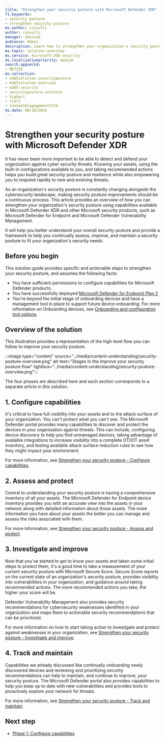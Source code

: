 ```yaml
---
title: "Strengthen your security posture with Microsoft Defender XDR"
f1.keywords:
- security posture
- strengthen security posture
ms.author: siosulli
author: siosulli
manager: deniseb
audience: Admin
description: Learn how to strengthen your organization's security posture.
ms.topic: solution-overview
ms.service: microsoft-365-security
ms.localizationpriority: medium
search.appverid:
- MET150
ms.collection:
- m365solution-securityposture
- m365solution-overview
- m365-security
- securityposture-solution
- highpri
- tier1
- ContentEnagagementFY24
ms.date: 08/28/2024
---
```


# Strengthen your security posture with Microsoft Defender XDR

It has never been more important to be able to detect and defend your organization against cyber security threats. Knowing your assets, using the built-in configurations available to you, and taking recommended actions helps you build great security posture and resilience while also empowering you to respond rapidly to new and evolving threats.

As an organization's security posture is constantly changing alongside the cybersecurity landscape, making security posture improvements should be a continuous process. This article provides an overview of how you can strengthen your organization's security posture using capabilities available in Microsoft Defender XDR and other Microsoft security products, such as Microsoft Defender for Endpoint and Microsoft Defender Vulnerability Management.

It will help you better understand your overall security posture and provide a framework to help you continually assess, improve, and maintain a security posture to fit your organization's security needs.

## Before you begin

This solution guide provides specific and actionable steps to strengthen your security posture, and assumes the following facts:

- You have sufficient permissions to configure capabilities for Microsoft Defender products. 
- You have successfully deployed [Microsoft Defender for Endpoint Plan 2](../security/defender-endpoint/microsoft-defender-endpoint.md)
- You're beyond the initial stage of onboarding devices and have a management tool in place to support future device onboarding. For more information on Onboarding devices, see [Onboarding and configuration tool options](../security/defender-endpoint/mde-planning-guide.md).

## Overview of the solution

This illustration provides a representation of the high level flow you can follow to improve your security posture.

:::image type="content" source="../media/content-understanding/security-posture-overview.png" alt-text="Stages in the improve your security posture flow" lightbox="../media/content-understanding/security-posture-overview.png":::

The four phases are described here and each section corresponds to a separate article in this solution.

## 1. Configure capabilities

It's critical to have full visibility into your assets and to the attack surface of your organization. You can't protect what you can't see. The Microsoft Defender portal provides many capabilities to discover and protect the devices in your organization against threats. This can include, configuring device discovery to help you find unmanaged devices, taking advantage of available integrations to increase visibility into a complete OT/IOT asset inventory, and testing available attack surface reduction rules to see how they might impact your environment.

For more information, see [Strengthen your security posture - Configure capabilities](strengthen-security-posture-configure-capabilities.md).

## 2. Assess and protect

Central to understanding your security posture is having a comprehensive inventory of all your assets. The Microsoft Defender for Endpoint device inventory provides you with an accurate view into the assets in your network along with detailed information about those assets. The more information you have about your assets the better you can manage and assess the risks associated with them.

For more information, see [Strengthen your security posture - Assess and protect](strengthen-security-posture-assess-protect.md).

## 3. Investigate and improve

Now that you've started to get to know your assets and taken some initial steps to protect them, it's a good time to take a measurement of your current security posture with Microsoft Secure Score. Secure Score reports on the current state of an organization's security posture, provides visibility into vulnerabilities in your organization, and guidance around taking recommended actions. The more recommended actions you take, the higher your score will be.

Defender Vulnerability Management also provides security recommendations for cybersecurity weaknesses identified in your organization and maps them to actionable security recommendations that can be prioritized.

For more information on how to start taking action to investigate and protect against weaknesses in your organization, see [Strengthen your security posture - Investigate and improve](strengthen-security-posture-investigate-improve.md).

## 4. Track and maintain

Capabilities we already discussed like continually onboarding newly discovered devices and reviewing and prioritizing security recommendations can help to maintain, and continue to improve, your security posture. The Microsoft Defender portal also provides capabilities to help you keep up to date with new vulnerabilities and provides tools to proactively explore your network for threats.

For more information, see [Strengthen your security posture - Track and maintain](strengthen-security-posture-track-maintain.md).

## Next step

- [Phase 1: Configure capabilities](strengthen-security-posture-configure-capabilities.md)
